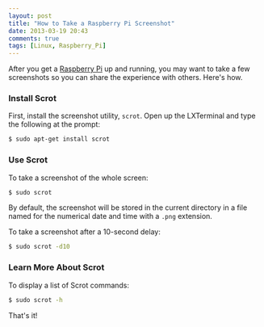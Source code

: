 ```yaml
---
layout: post
title: "How to Take a Raspberry Pi Screenshot"
date: 2013-03-19 20:43
comments: true
tags: [Linux, Raspberry_Pi]
---
```

After you get a [Raspberry Pi](/blog/2012/12/03/ruby-on-raspberry-pi/) up and running, you may want to take a few screenshots so you can share the experience with others. Here's how.

<!--more-->

### Install Scrot
First, install the screenshot utility, `scrot`. Open up the LXTerminal
and type the following at the prompt:

~~~bash
$ sudo apt-get install scrot
~~~

### Use Scrot
To take a screenshot of the whole screen:

~~~bash
$ sudo scrot
~~~
By default, the screenshot will be stored in the current directory in a file named for the numerical date and time with a `.png` extension.

To take a screenshot after a 10-second delay:

~~~bash
$ sudo scrot -d10
~~~

### Learn More About Scrot

To display a list of Scrot commands:

~~~bash
$ sudo scrot -h
~~~
That's it!





